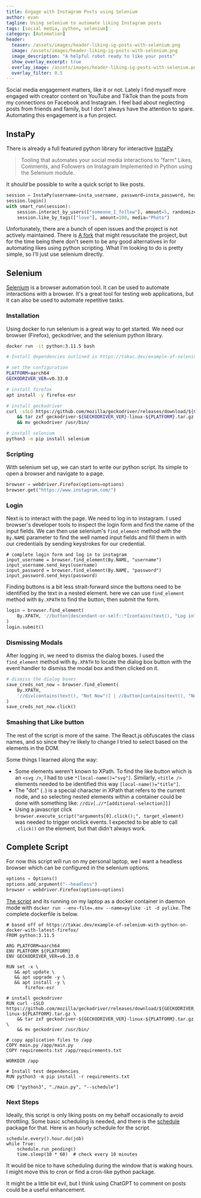 ```yaml
---
title: Engage with Instagram Posts using Selenium
author: evan
tagline: Using selenium to automate liking Instagram posts
tags: [social media, python, selenium]
category: [Automation]
header:
  teaser: /assets/images/header-liking-ig-posts-with-selenium.png
  image: /assets/images/header-liking-ig-posts-with-selenium.png
  image_description: "A helpful robot ready to like your posts"
  show_overlay_excerpt: true
  overlay_image: /assets/images/header-liking-ig-posts-with-selenium.png
  overlay_filter: 0.5
---
```


Social media engagement matters, like it or not. Lately I find myself more engaged with creator content on YouTube and TikTok than the posts from my connections on Facebook and Instagram. I feel bad about neglecting posts from friends and family, but I don't always have the attention to spare. Automating this engagement is a fun project.

## InstaPy

 There is already a full featured python library for interactive [InstaPy](https://github.com/InstaPy/InstaPy)

> Tooling that automates your social media interactions to “farm” Likes, Comments, and Followers on Instagram Implemented in Python using the Selenium module.

It *should* be possible to write a quick script to like posts.

```python
session = InstaPy(username=insta_username, password=insta_password, headless_browser=True)
session.login()
with smart_run(session):
    session.interact_by_users(["someone_I_follow"], amount=5, randomize=False, media="Photo")
    session.like_by_tags(["love"], amount=100, media="Photo")
```

Unfortunately, there are a bunch of open issues and the project is not actively maintained. There is [A fork](https://github.com/InstaPy2/InstaPy2) that might resuscitate the project, but for the time being there don't seem to be any good alternatives in for automating likes using python scripting. What I'm looking to do is pretty simple, so I'll just use selenium directly.

## Selenium

[Selenium](https://www.selenium.dev/) is a browser automation tool. It can be used to automate interactions with a browser. It's a great tool for testing web applications, but it can also be used to automate repetitive tasks.


### Installation

Using docker to run selenium is a great way to get started. We need our browser (Firefox), geckodriver, and the selenium python library.

```bash
docker run -it python:3.11.5 bash

# Install dependencies outlined in https://takac.dev/example-of-selenium-with-python-on-docker-with-latest-firefox/

# set the configuration
PLATFORM=aarch64
GECKODRIVER_VER=v0.33.0

# install firefox
apt install -y firefox-esr

# install geckodriver
curl -sSLO https://github.com/mozilla/geckodriver/releases/download/${GECKODRIVER_VER}/geckodriver-${GECKODRIVER_VER}-linux-${PLATFORM}.tar.gz \
    && tar zxf geckodriver-${GECKODRIVER_VER}-linux-${PLATFORM}.tar.gz \
    && mv geckodriver /usr/bin/

# install selenium
python3 -m pip install selenium
```

### Scripting

With selenium set up, we can start to write our python script. Its simple to open a browser and navigate to a page.

```python
browser = webdriver.Firefox(options=options)
browser.get("https://www.instagram.com/")
```

### Login

Next is to interact with the page. We need to log in to instagram. I used browser's developer tools to inspect the login form and find the name of the input fields. We can then use selenium's `find_element` method with the `By.NAME` parameter to find the well named input fields and fill them in with our credentials by sending keystrokes for our credential.

```
# complete login form and log in to instagram
input_username = browser.find_element(By.NAME, "username")
input_username.send_keys(username)
input_password = browser.find_element(By.NAME, "password")
input_password.send_keys(password)
```
Finding buttons is a bit less strait-forward since the buttons need to be identified by the text in a nested element. here we can use `find_element` method with `By.XPATH` to find the button, then submit the form.

```python
login = browser.find_element(
    By.XPATH, '//button[descendant-or-self::*[contains(text(), "Log in")]]'
)
login.submit()
```
### Dismissing Modals

After logging in, we need to dismiss the dialog boxes. I used the `find_element` method with `By.XPATH` to locate the dialog box button with the event handler to dismiss the modal box and then clicked on it.


```python
# dismiss the dialog boxes
save_creds_not_now = browser.find_element(
    By.XPATH,
    '//div[contains(text(), "Not Now")] | //button[contains(text(), "Not Now")]',
)
save_creds_not_now.click()
```

### Smashing that Like button
The rest of the script is more of the same. The React.js obfuscates the class names, and so since they're likely to change I tried to select based on the elements in the DOM.

Some things I learned along the way:

* Some elements weren't known to XPath. To find the like button which is an `<svg />`, I had to use `*[local-name()="svg"]`. Similarly, `<title />` elements needed to be identified this way `[local-name()="title"]`.
* The "dot" (`.`) is a special character in XPath that refers to the current node, and so selecting nested elements within a container could be done with something like: `//div[.//*[additional-selection]]]`
* Using a javascript click `browser.execute_script("arguments[0].click();", target_element)` was needed to trigger onclick events. I expected to be able to call `.click()` on the element, but that didn't always work.


## Complete Script

For now this script will run on my personal laptop, we I want a headless browser which can be configured in the selenium options.

```python
options = Options()
options.add_argument("--headless")
browser = webdriver.Firefox(options=options)
```


[The script](/assets/files/pylikes.py) and its running on my laptop as a docker container in daemon mode with `docker run --env-file=.env --name=pylike -it -d pylike`. The complete dockerfile is below.

```docker
# based off of https://takac.dev/example-of-selenium-with-python-on-docker-with-latest-firefox/
FROM python:3.11.5

ARG PLATFORM=aarch64
ENV PLATFORM ${PLATFORM}
ENV GECKODRIVER_VER=v0.33.0

RUN set -x \
   && apt update \
   && apt upgrade -y \
   && apt install -y \
       firefox-esr

# install geckodriver
RUN curl -sSLO https://github.com/mozilla/geckodriver/releases/download/${GECKODRIVER_VER}/geckodriver-${GECKODRIVER_VER}-linux-${PLATFORM}.tar.gz \
    && tar zxf geckodriver-${GECKODRIVER_VER}-linux-${PLATFORM}.tar.gz \
    && mv geckodriver /usr/bin/

# copy application files to /app
COPY main.py /app/main.py
COPY requirements.txt /app/requirements.txt

WORKDIR /app

# Install test dependencies
RUN python3 -m pip install -r requirements.txt

CMD ["python3", "./main.py", "--schedule"]
```

### Next Steps

Ideally, this script is only liking posts on my behalf occasionally to avoid throttling. Some basic scheduling is needed, and there is the [schedule](https://schedule.readthedocs.io/en/stable/) package for that. Here is an hourly schedule for the script.

```
schedule.every().hour.do(job)
while True:
    schedule.run_pending()
    time.sleep(10 * 60)  # check every 10 minutes
```

It would be nice to have scheduling during the window that is waking hours. I might move this to cron or find a cron-like python package.

It might be a little bit evil, but I think using ChatGPT to comment on posts could be a useful enhancement.
